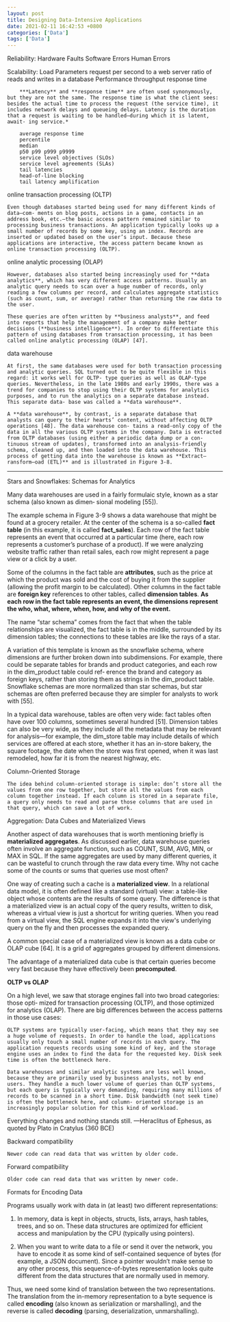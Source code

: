 ```yaml
---
layout: post
title: Designing Data-Intensive Applications
date: 2021-02-11 16:42:53 +0800
categories: ['Data']
tags: ['Data']
---
```


Reliability:
    Hardware Faults
    Software Errors
    Human Errors

Scalability:
   Load Parameters
        request per second to a web server
        ratio of reads and writes in a database
    Performance
        throughput
        response time

        ***Latency** and **response time** are often used synonymously, but they are not the same. The response time is what the client sees: besides the actual time to process the request (the service time), it includes network delays and queueing delays. Latency is the duration that a request is waiting to be handled—during which it is latent, await‐ ing service.*

        average response time
        percentile
        median
        p50 p99 p999 p9999
        service level objectives (SLOs)
        service level agreements (SLAs)
        tail latencies
        head-of-line blocking
        tail latency amplification


online transaction processing (OLTP)

    Even though databases started being used for many different kinds of data—com‐ ments on blog posts, actions in a game, contacts in an address book, etc.—the basic access pattern remained similar to processing business transactions. An application typically looks up a small number of records by some key, using an index. Records are inserted or updated based on the user’s input. Because these applications are interactive, the access pattern became known as online transaction processing (OLTP).

online analytic processing (OLAP)

    However, databases also started being increasingly used for **data analytics**, which has very different access patterns. Usually an analytic query needs to scan over a huge number of records, only reading a few columns per record, and calculates aggregate statistics (such as count, sum, or average) rather than returning the raw data to the user. 

    These queries are often written by **business analysts**, and feed into reports that help the management of a company make better decisions (**business intelligence**). In order to differentiate this pattern of using databases from transaction processing, it has been called online analytic processing (OLAP) [47].

data warehouse

    At first, the same databases were used for both transaction processing and analytic queries. SQL turned out to be quite flexible in this regard: it works well for OLTP- type queries as well as OLAP-type queries. Nevertheless, in the late 1980s and early 1990s, there was a trend for companies to stop using their OLTP systems for analytics purposes, and to run the analytics on a separate database instead. This separate data‐ base was called a **data warehouse**.

    A **data warehouse**, by contrast, is a separate database that analysts can query to their hearts’ content, without affecting OLTP operations [48]. The data warehouse con‐ tains a read-only copy of the data in all the various OLTP systems in the company. Data is extracted from OLTP databases (using either a periodic data dump or a con‐ tinuous stream of updates), transformed into an analysis-friendly schema, cleaned up, and then loaded into the data warehouse. This process of getting data into the warehouse is known as **Extract–ransform–oad (ETL)** and is illustrated in Figure 3-8.

- - -

Stars and Snowflakes: Schemas for Analytics

Many data warehouses are used in a fairly formulaic style, known as a star schema (also known as dimen‐ sional modeling [55]).

The example schema in Figure 3-9 shows a data warehouse that might be found at a grocery retailer. At the center of the schema is a so-called **fact table** (in this example, it is called **fact\_sales**). Each row of the fact table represents an event that occurred at a particular time (here, each row represents a customer’s purchase of a product). If we were analyzing website traffic rather than retail sales, each row might represent a page view or a click by a user.

Some of the columns in the fact table are **attributes**, such as the price at which the product was sold and the cost of buying it from the supplier (allowing the profit margin to be calculated). Other columns in the fact table are **foreign key** references to other tables, called **dimension tables**. **As each row in the fact table represents an event, the dimensions represent the who, what, where, when, how, and why of the event.**

The name “star schema” comes from the fact that when the table relationships are visualized, the fact table is in the middle, surrounded by its dimension tables; the connections to these tables are like the rays of a star.

A variation of this template is known as the snowflake schema, where dimensions are further broken down into subdimensions. For example, there could be separate tables for brands and product categories, and each row in the dim\_product table could ref‐ erence the brand and category as foreign keys, rather than storing them as strings in the dim\_product table. Snowflake schemas are more normalized than star schemas, but star schemas are often preferred because they are simpler for analysts to work with [55].

In a typical data warehouse, tables are often very wide: fact tables often have over 100 columns, sometimes several hundred [51]. Dimension tables can also be very wide, as they include all the metadata that may be relevant for analysis—for example, the dim\_store table may include details of which services are offered at each store, whether it has an in-store bakery, the square footage, the date when the store was first opened, when it was last remodeled, how far it is from the nearest highway, etc.

Column-Oriented Storage

    The idea behind column-oriented storage is simple: don’t store all the values from one row together, but store all the values from each column together instead. If each column is stored in a separate file, a query only needs to read and parse those columns that are used in that query, which can save a lot of work.

Aggregation: Data Cubes and Materialized Views

Another aspect of data warehouses that is worth mentioning briefly is **materialized aggregates**. As discussed earlier, data warehouse queries often involve an aggregate function, such as COUNT, SUM, AVG, MIN, or MAX in SQL. If the same aggregates are used by many different queries, it can be wasteful to crunch through the raw data every time. Why not cache some of the counts or sums that queries use most often?

One way of creating such a cache is a **materialized view**. In a relational data model, it is often defined like a standard (virtual) view: a table-like object whose contents are the results of some query. The difference is that a materialized view is an actual copy of the query results, written to disk, whereas a virtual view is just a shortcut for writing queries. When you read from a virtual view, the SQL engine expands it into the view's underlying query on the fly and then processes the expanded query.

A common special case of a materialized view is known as a data cube or OLAP cube [64]. It is a grid of aggregates grouped by different dimensions. 

The advantage of a materialized data cube is that certain queries become very fast because they have effectively been **precomputed**. 

**OLTP vs OLAP**

On a high level, we saw that storage engines fall into two broad categories: those opti‐ mized for transaction processing (OLTP), and those optimized for analytics (OLAP). There are big differences between the access patterns in those use cases:

    OLTP systems are typically user-facing, which means that they may see a huge volume of requests. In order to handle the load, applications usually only touch a small number of records in each query. The application requests records using some kind of key, and the storage engine uses an index to find the data for the requested key. Disk seek time is often the bottleneck here.

    Data warehouses and similar analytic systems are less well known, because they are primarily used by business analysts, not by end users. They handle a much lower volume of queries than OLTP systems, but each query is typically very demanding, requiring many millions of records to be scanned in a short time. Disk bandwidth (not seek time) is often the bottleneck here, and column- oriented storage is an increasingly popular solution for this kind of workload.


Everything changes and nothing stands still.
—Heraclitus of Ephesus, as quoted by Plato in Cratylus (360 BCE)

Backward compatibility

    Newer code can read data that was written by older code.

Forward compatibility

    Older code can read data that was written by newer code.

Formats for Encoding Data

Programs usually work with data in (at least) two different representations:

  1. In memory, data is kept in objects, structs, lists, arrays, hash tables, trees, and so on. These data structures are optimized for efficient access and manipulation by the CPU (typically using pointers).

  2. When you want to write data to a file or send it over the network, you have to encode it as some kind of self-contained sequence of bytes (for example, a JSON document). Since a pointer wouldn’t make sense to any other process, this sequence-of-bytes representation looks quite different from the data structures that are normally used in memory.

Thus, we need some kind of translation between the two representations. The translation from the in-memory representation to a byte sequence is called **encoding** (also known as serialization or marshalling), and the reverse is called **decoding** (parsing, deserialization, unmarshalling).
